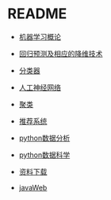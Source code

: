 # README+ [机器学习概论](./机器学习概论.md)+ [回归预测及相应的降维技术](./回归预测及相应的降维技术.md)+ [分类器](./分类器.md)+ [人工神经网络](./人工神经网络.md)+ [聚类](./聚类.md)+ [推荐系统](./推荐系统.md)+ [python数据分析](./python数据分析.md)+ [python数据科学](./python数据科学.md)+ [资料下载](./资料下载.md)+ [javaWeb](./javaweb.md)